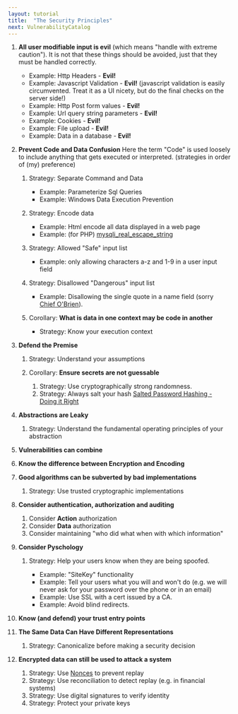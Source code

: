 ```yaml
---
layout: tutorial
title:  "The Security Principles"
next: VulnerabilityCatalog
---
```

1. **All user modifiable input is evil** (which means "handle with extreme caution").
	It is not that these things should be avoided, just that they must be handled correctly.
	* Example: Http Headers - **Evil!**
	* Example: Javascript Validation - **Evil!** (javascript validation is easily circumvented. Treat it as a UI nicety, but do the final checks on the server side!)
	* Example: Http Post form values - **Evil!**
	* Example: Url query string parameters - **Evil!**
	* Example: Cookies - **Evil!**
	* Example: File upload - **Evil!**
	* Example: Data in a database - **Evil!**

2. **Prevent Code and Data Confusion** Here the term "Code" is used loosely to include anything that gets executed or interpreted. (strategies in order of (my) preference)

    1. Strategy: Separate Command and Data

		* Example: Parameterize Sql Queries
		* Example: Windows Data Execution Prevention
	  
	2. Strategy: Encode data

		* Example: Html encode all data displayed in a web page
		* Example: (for PHP) [mysqli_real_escape_string](http://www.php.net/manual/en/mysqli.real-escape-string.php)
		
    3. Strategy: Allowed "Safe" input list
	
		* Example: only allowing characters a-z and 1-9 in a user input field
		
    4. Strategy: Disallowed "Dangerous" input list
	
		* Example: Disallowing the single quote in a name field (sorry [Chief O'Brien](http://en.wikipedia.org/wiki/Miles_O%27Brien_%28Star_Trek%29)).
		
	5. Corollary: **What is data in one context may be code in another**
		
		* Strategy: Know your execution context
		

3. **Defend the Premise**

	1. Strategy: Understand your assumptions
	2. Corollary: **Ensure secrets are not guessable**
	
		1. Strategy: Use cryptographically strong randomness.
		2. Strategy: Always salt your hash [Salted Password Hashing - Doing it Right](http://crackstation.net/hashing-security.htm)
		
4. **Abstractions are Leaky**

	1. Strategy: Understand the fundamental operating principles of your abstraction
	
5. **Vulnerabilities can combine**

6. **Know the difference between Encryption and Encoding**

7. **Good algorithms can be subverted by bad implementations**

	1. Strategy: Use trusted cryptographic implementations
	
8. **Consider authentication, authorization and auditing**

	1. Consider **Action** authorization
	2. Consider **Data** authorization
	3. Consider maintaining "who did what when with which information"

9. **Consider Pyschology**

    1. Strategy: Help your users know when they are being spoofed.

		* Example: "SiteKey" functionality
		* Example: Tell your users what you will and won't do (e.g. we will never ask for your password over the phone or in an email)
		* Example: Use SSL with a cert issued by a CA.
		* Example: Avoid blind redirects.

10. **Know (and defend) your trust entry points**

11. **The Same Data Can Have Different Representations**

	1. Strategy: Canonicalize before making a security decision
	
12. **Encrypted data can still be used to attack a system**

	1. Strategy: Use [Nonces](http://en.wikipedia.org/wiki/Cryptographic_nonce) to prevent replay
	2. Strategy: Use reconciliation to detect replay (e.g. in financial systems)
	3. Strategy: Use digital signatures to verify identity
	4. Strategy: Protect your private keys
